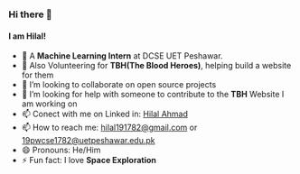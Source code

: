 ### Hi there 👋
#### I am Hilal!


- 🌱 A **Machine Learning Intern** at DCSE UET Peshawar.
- 🌱 Also Volunteering for **TBH(The Blood Heroes)**, helping build a website for them
- 👯 I’m looking to collaborate on open source projects
- 🤔 I’m looking for help with someone to contribute to the **TBH** Website I am working on
- 📫 Conect with me on Linked in: [Hilal Ahmad](https://www.linkedin.com/in/hilal-ahmad-a70a6b229/)
- 📫 How to reach me: hilal191782@gmail.com or 19pwcse1782@uetpeshawar.edu.pk
- 😄 Pronouns: He/Him
- ⚡ Fun fact: I love **Space Exploration**
